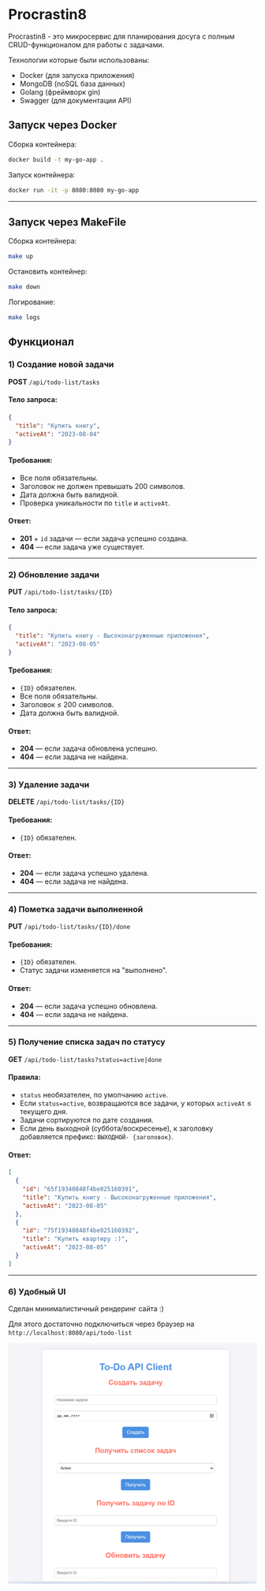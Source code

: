 # Procrastin8

Procrastin8 - это микросервис для планирования досуга с полным CRUD-функционалом для работы с задачами.

Технологии которые были использованы:
  - Docker  (для запуска приложения)
  - MongoDB (noSQL база данных)
  - Golang (фреймворк gin)
  - Swagger (для документации API)

## Запуск через Docker

Сборка контейнера:
```sh
docker build -t my-go-app .
```

Запуск контейнера:
```sh
docker run -it -p 8080:8080 my-go-app
```

---

## Запуск через MakeFile

Сборка контейнера:
```sh
make up
```

Остановить контейнер:
```sh
make down
```

Логирование:
```sh
make logs
```



## Функционал

### 1) Создание новой задачи
**POST** `/api/todo-list/tasks`

#### Тело запроса:
```json
{
  "title": "Купить книгу",
  "activeAt": "2023-08-04"
}
```

#### Требования:
- Все поля обязательны.
- Заголовок не должен превышать 200 символов.
- Дата должна быть валидной.
- Проверка уникальности по `title` и `activeAt`.

#### Ответ:
- **201** + `id` задачи — если задача успешно создана.
- **404** — если задача уже существует.

---

### 2) Обновление задачи
**PUT** `/api/todo-list/tasks/{ID}`

#### Тело запроса:
```json
{
  "title": "Купить книгу - Высоконагруженные приложения",
  "activeAt": "2023-08-05"
}
```

#### Требования:
- `{ID}` обязателен.
- Все поля обязательны.
- Заголовок ≤ 200 символов.
- Дата должна быть валидной.

#### Ответ:
- **204** — если задача обновлена успешно.
- **404** — если задача не найдена.

---

### 3) Удаление задачи
**DELETE** `/api/todo-list/tasks/{ID}`

#### Требования:
- `{ID}` обязателен.

#### Ответ:
- **204** — если задача успешно удалена.
- **404** — если задача не найдена.

---

### 4) Пометка задачи выполненной
**PUT** `/api/todo-list/tasks/{ID}/done`

#### Требования:
- `{ID}` обязателен.
- Статус задачи изменяется на "выполнено".

#### Ответ:
- **204** — если задача успешно обновлена.
- **404** — если задача не найдена.

---

### 5) Получение списка задач по статусу
**GET** `/api/todo-list/tasks?status=active|done`

#### Правила:
- `status` необязателен, по умолчанию `active`.
- Если `status=active`, возвращаются все задачи, у которых `activeAt` ≤ текущего дня.
- Задачи сортируются по дате создания.
- Если день выходной (суббота/воскресенье), к заголовку добавляется префикс: `ВЫХОДНОЙ- {заголовок}`.

#### Ответ:
```json
[
  {
    "id": "65f19340848f4be025160391",
    "title": "Купить книгу - Высоконагруженные приложения",
    "activeAt": "2023-08-05"
  },
  {
    "id": "75f19340848f4be025160392",
    "title": "Купить квартиру :)",
    "activeAt": "2023-08-05"
  }
]
```

---

### 6) Удобный UI

Сделан минималистичный рендеринг сайта :)

Для этого достаточно подключиться через браузер на `http://localhost:8080/api/todo-list`

![сюда баурм](image.png)
